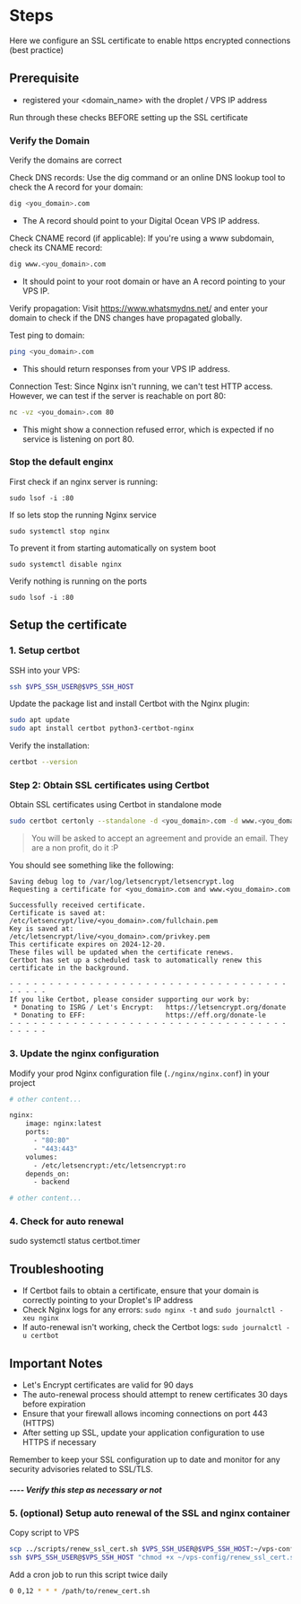 # Steps

Here we configure an SSL certificate to enable https encrypted connections (best practice)

## Prerequisite

- registered your <domain_name> with the droplet / VPS IP address

Run through these checks BEFORE setting up the SSL certificate

### Verify the Domain

Verify the domains are correct

Check DNS records:
Use the dig command or an online DNS lookup tool to check the A record for your domain:

```bash
dig <you_domain>.com
```
- The A record should point to your Digital Ocean VPS IP address.


Check CNAME record (if applicable):
If you're using a www subdomain, check its CNAME record:
```bash
dig www.<you_domain>.com
```
- It should point to your root domain or have an A record pointing to your VPS IP.


Verify propagation:
Visit https://www.whatsmydns.net/ and enter your domain to check if the DNS changes have propagated globally.

Test ping to domain:
```bash
ping <you_domain>.com
```
- This should return responses from your VPS IP address.

Connection Test:
Since Nginx isn't running, we can't test HTTP access. However, we can test if the server is reachable on port 80:
```bash
nc -vz <you_domain>.com 80
```
- This might show a connection refused error, which is expected if no service is listening on port 80.

### Stop the default enginx

First check if an nginx server is running:

```
sudo lsof -i :80
```

If so lets stop the running Nginx service
```
sudo systemctl stop nginx
```

To prevent it from starting automatically on system boot
```
sudo systemctl disable nginx
```

Verify nothing is running on the ports
```
sudo lsof -i :80
```


## Setup the certificate

### 1. Setup certbot

SSH into your VPS:

```bash
ssh $VPS_SSH_USER@$VPS_SSH_HOST
```

Update the package list and install Certbot with the Nginx plugin:

```bash
sudo apt update
sudo apt install certbot python3-certbot-nginx
```

Verify the installation:

```bash
certbot --version
```


### Step 2: Obtain SSL certificates using Certbot

Obtain SSL certificates using Certbot in standalone mode
```bash
sudo certbot certonly --standalone -d <you_domain>.com -d www.<you_domain>.com
```

> You will be asked to accept an agreement and provide an email. They are a non profit, do it :P

You should see something like the following:
```
Saving debug log to /var/log/letsencrypt/letsencrypt.log
Requesting a certificate for <you_domain>.com and www.<you_domain>.com

Successfully received certificate.
Certificate is saved at: /etc/letsencrypt/live/<you_domain>.com/fullchain.pem
Key is saved at:         /etc/letsencrypt/live/<you_domain>.com/privkey.pem
This certificate expires on 2024-12-20.
These files will be updated when the certificate renews.
Certbot has set up a scheduled task to automatically renew this certificate in the background.

- - - - - - - - - - - - - - - - - - - - - - - - - - - - - - - - - - - - - - - -
If you like Certbot, please consider supporting our work by:
 * Donating to ISRG / Let's Encrypt:   https://letsencrypt.org/donate
 * Donating to EFF:                    https://eff.org/donate-le
- - - - - - - - - - - - - - - - - - - - - - - - - - - - - - - - - - - - - - - -
```

### 3. Update the nginx configuration

Modify your prod Nginx configuration file (`./nginx/nginx.conf`) in your project

```bash
# other content...

nginx:
    image: nginx:latest
    ports:
      - "80:80"
      - "443:443"
    volumes:
      - /etc/letsencrypt:/etc/letsencrypt:ro
    depends_on:
      - backend

# other content...
```

### 4. Check for auto renewal

sudo systemctl status certbot.timer


## Troubleshooting

- If Certbot fails to obtain a certificate, ensure that your domain is correctly pointing to your Droplet's IP address
- Check Nginx logs for any errors: `sudo nginx -t` and `sudo journalctl -xeu nginx`
- If auto-renewal isn't working, check the Certbot logs: `sudo journalctl -u certbot`

## Important Notes

- Let's Encrypt certificates are valid for 90 days
- The auto-renewal process should attempt to renew certificates 30 days before expiration
- Ensure that your firewall allows incoming connections on port 443 (HTTPS)
- After setting up SSL, update your application configuration to use HTTPS if necessary

Remember to keep your SSL configuration up to date and monitor for any security advisories related to SSL/TLS.









##### ---- Verify this step as necessary or not

### 5. (optional) Setup auto renewal of the SSL and nginx container

Copy script to VPS
```bash
scp ../scripts/renew_ssl_cert.sh $VPS_SSH_USER@$VPS_SSH_HOST:~/vps-config/renew_ssl_cert.sh
ssh $VPS_SSH_USER@$VPS_SSH_HOST "chmod +x ~/vps-config/renew_ssl_cert.sh"
```

Add a cron job to run this script twice daily
```bash
0 0,12 * * * /path/to/renew_cert.sh
```

